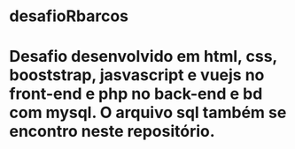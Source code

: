 # desafioRbarcos
# Desafio desenvolvido em html, css, booststrap, jasvascript e vuejs no front-end e php no back-end e bd com mysql. O arquivo sql também se encontro neste repositório.
